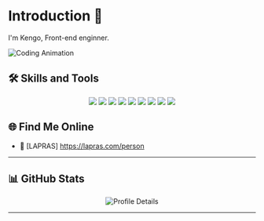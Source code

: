 # Introduction 👋
I'm Kengo, Front-end enginner.

![Coding Animation](https://media.giphy.com/media/qgQUggAC3Pfv687qPC/giphy.gif)

## 🛠️ Skills and Tools
<div align="center">
  <img src="https://img.shields.io/badge/-Vue.js-4FC08D?logo=vuedotjs&logoColor=white&style=for-the-badge" />
  <img src="https://img.shields.io/badge/-Nuxt.js-00DC82?logo=nuxtdotjs&logoColor=white&style=for-the-badge" />
  <img src="https://img.shields.io/badge/-React-61DAFB?logo=react&logoColor=white&style=for-the-badge" />
  <img src="https://img.shields.io/badge/-Next.js-000000?logo=nextdotjs&logoColor=white&style=for-the-badge" />
  <img src="https://img.shields.io/badge/-Typescript-3178C6?logo=Typescript&logoColor=black&style=for-the-badge" />
  <img src="https://img.shields.io/badge/-Vuetify-1867C0?logo=vuetify&logoColor=white&style=for-the-badge" />
  <img src="https://img.shields.io/badge/-Tailwind CSS-06B6D4?logo=tailwindcss&logoColor=white&style=for-the-badge" />
  <img src="https://img.shields.io/badge/-HTML-E34F26?logo=html5&logoColor=white&style=for-the-badge" />
  <img src="https://img.shields.io/badge/-Big Query-669DF6?logo=googlebigquery&logoColor=white&style=for-the-badge" />
</div>

## 🌐 Find Me Online
- 💼 [LAPRAS] https://lapras.com/person

---

## 📊 GitHub Stats
<div align="center">
  <img src="https://github-profile-summary-cards.vercel.app/api/cards/profile-details?username=kei-creative-life&theme=radical" alt="Profile Details" />
</div>

---
